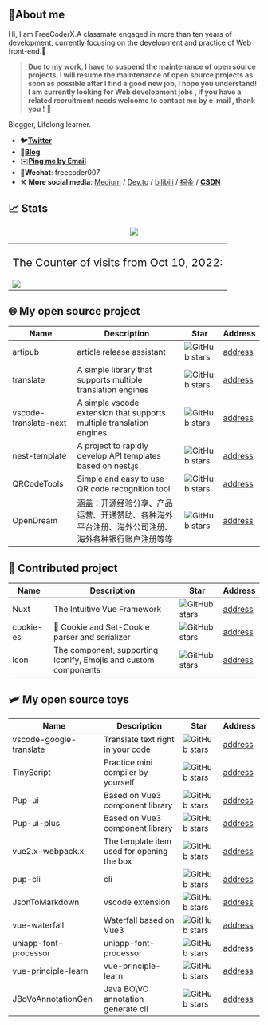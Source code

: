 <!--
**yxw007/yxw007** is a ✨ _special_ ✨ repository because its `README.md` (this file) appears on your GitHub profile.

Here are some ideas to get you started:

- 🔭 I’m currently working on ...
- 🌱 I’m currently learning ...
- 👯 I’m looking to collaborate on ...
- 🤔 I’m looking for help with ...
- 💬 Ask me about ...
- 📫 How to reach me: ...
- 😄 Pronouns: ...
- ⚡ Fun fact: ...
-->

## 🚀About me

Hi, I am FreeCoderX.A classmate engaged in more than ten years of development, currently focusing on the development and practice of Web front-end.💪

> **Due to my work, I have to suspend the maintenance of open source projects, I will resume the maintenance of open source projects as soon as possible after I find a good new job, I hope you understand!
I am currently looking for Web development jobs , if you have a related recruitment needs welcome to contact me by e-mail , thank you ! 🙏**


Blogger, Lifelong learner. 

- 🐦[**Twitter**](https://x.com/_yxw007)
- 📝[**Blog**](https://yanxuewen.cn)
- ✉️[**Ping me by Email**](mailto:aa4790139@gmail.com)
- 💬**Wechat**: freecoder007
- ⚒ **More social media**: [Medium](https://medium.com/@yxw007) / [Dev.to](https://dev.to/yxw007) / [bilibili](https://space.bilibili.com/3546754775517426) / [掘金](https://juejin.cn/user/976022054640718) / [**CSDN**](https://blog.csdn.net/aa4790139?type=lately)

## 📈 Stats

<div align="center">
  <img src="https://github-readme-stats.vercel.app/api?username=yxw007&show_icons=true&icon_color=0366d6&text_color=24292e&bg_color=ffffff&hide_title=true&hide_border=true" />
  <table>
  <tr>
    <td style="display:table-cell; vertical-align:middle;">
      <p style="font-size:22px; text-align: center;">The Counter of visits from Oct 10, 2022: </p>
      <img src="https://profile-counter.glitch.me/yxw007/count.svg" />
    </td>
  </tr>
  </table>
</div>




## 🌐 My open source project

| Name        | Description               | Star                                                                                 | Address                                      |
| ----------- | ------------------------- | ------------------------------------------------------------------------------------ | -------------------------------------------- |
| artipub     | article release assistant | ![GitHub stars](https://img.shields.io/github/stars/artipub/artipub?style=social)     | [address](https://github.com/artipub/artipub) |
| translate | A simple library that supports multiple translation engines  | ![GitHub stars](https://img.shields.io/github/stars/yxw007/translate?style=social) | [address](https://github.com/yxw007/translate) |
| vscode-translate-next | A simple vscode extension that supports multiple translation engines  | ![GitHub stars](https://img.shields.io/github/stars/yxw007/vscode-translate-next?style=social) | [address](https://github.com/yxw007/vscode-translate-next) |
| nest-template | A project to rapidly develop API templates based on nest.js  | ![GitHub stars](https://img.shields.io/github/stars/yxw007/nest-template?style=social) | [address](https://github.com/yxw007/nest-template) |
| QRCodeTools | Simple and easy to use QR code recognition tool  | ![GitHub stars](https://img.shields.io/github/stars/yxw007/QRCodeTools?style=social) | [address](https://github.com/yxw007/QRCodeTools) |
| OpenDream | 涵盖：开源经验分享、产品运营、开通赞助、各种海外平台注册、海外公司注册、海外各种银行账户注册等等  | ![GitHub stars](https://img.shields.io/github/stars/yxw007/OpenDream?style=social) | [address](https://github.com/yxw007/OpenDream) |

## 🤝 Contributed project
| Name        | Description               | Star                                                                                 | Address                                      |
| ----------- | ------------------------- | ------------------------------------------------------------------------------------ | -------------------------------------------- |
| Nuxt | The Intuitive Vue Framework | ![GitHub stars](https://img.shields.io/github/stars/nuxt/nuxt?style=social)  |[address](https://github.com/nuxt/nuxt) |
| cookie-es | 🍪 Cookie and Set-Cookie parser and serializer | ![GitHub stars](https://img.shields.io/github/stars/unjs/cookie-es?style=social)  |[address](https://github.com/unjs/cookie-es) |
| icon | The <Icon> component, supporting Iconify, Emojis and custom components | ![GitHub stars](https://img.shields.io/github/stars/nuxt/icon?style=social)  |[address](https://github.com/nuxt/icon) |


## 🛩 My open source toys

| Name                  | Description                                | Star                                                                                           | Address                                                    |
| --------------------- | ------------------------------------------ | ---------------------------------------------------------------------------------------------- | ---------------------------------------------------------- |
| vscode-google-translate | Translate text right in your code  | ![GitHub stars](https://img.shields.io/github/stars/yxw007/vscode-google-translate?style=social) | [address](https://github.com/yxw007/vscode-google-translate) |
| TinyScript            | Practice mini compiler by yourself         | ![GitHub stars](https://img.shields.io/github/stars/yxw007/TinyScript?style=social)            | [address](https://github.com/yxw007/TinyScript)            |
| Pup-ui                | Based on Vue3 component library            | ![GitHub stars](https://img.shields.io/github/stars/yxw007/Pup-ui?style=social)                | [address](https://github.com/yxw007/Pup-ui)                |
| Pup-ui-plus           | Based on Vue3 component library            | ![GitHub stars](https://img.shields.io/github/stars/Pup007/pup-ui-plus?style=social)           | [address](https://github.com/Pup007/pup-ui-plus)           |
| vue2.x-webpack.x      | The template item used for opening the box | ![GitHub stars](https://img.shields.io/github/stars/yxw007/vue2.x-webpack.x?style=social)      | [address](https://github.com/yxw007/vue2.x-webpack.x)      |
| pup-cli               | cli                                        | ![GitHub stars](https://img.shields.io/github/stars/yxw007/pup-cli?style=social)               | [address](https://github.com/yxw007/pup-cli)               |
| JsonToMarkdown        | vscode extension                           | ![GitHub stars](https://img.shields.io/github/stars/yxw007/JsonToMarkdown?style=social)        | [address](https://github.com/yxw007/JsonToMarkdown)        |
| vue-waterfall         | Waterfall based on Vue3                    | ![GitHub stars](https://img.shields.io/github/stars/yxw007/vue-waterfall?style=social)         | [address](https://github.com/yxw007/vue-waterfall)         |
| uniapp-font-processor | uniapp-font-processor                      | ![GitHub stars](https://img.shields.io/github/stars/yxw007/uniapp-font-processor?style=social) | [address](https://github.com/yxw007/uniapp-font-processor) |
| vue-principle-learn   | vue-principle-learn                        | ![GitHub stars](https://img.shields.io/github/stars/yxw007/vue-principle-learn?style=social)   | [address](https://github.com/yxw007/vue-principle-learn)   |
| JBoVoAnnotationGen    | Java BO\VO annotation generate cli                     | ![GitHub stars](https://img.shields.io/github/stars/yxw007/JBoVoAnnotationGen?style=social)      | [address](https://github.com/yxw007/JBoVoAnnotationGen)   |

